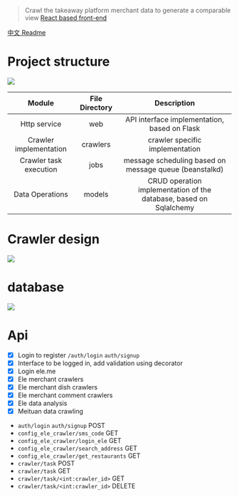 > Crawl the takeaway platform merchant data to generate a comparable view [React based front-end](https://github.com/stefanJi/pear-web)

[中文 Readme](./README_zh.md)

# Project structure

![](http://image.youcute.cn/18-10-9/32638624.jpg)

|Module|File Directory|Description|
|:---:|:---:|:---:|
|Http service|web| API interface implementation, based on Flask|
|Crawler implementation|crawlers| crawler specific implementation|
|Crawler task execution|jobs|message scheduling based on message queue (beanstalkd)|
|Data Operations|models|CRUD operation implementation of the database, based on Sqlalchemy|

# Crawler design

![](http://image.youcute.cn/18-10-9/31686846.jpg)

# database

![](http://image.youcute.cn/18-10-9/9548846.jpg)

# Api

- [x] Login to register `/auth/login` `auth/signup`
- [x] Interface to be logged in, add validation using decorator
- [x] Login ele.me
- [x] Ele merchant crawlers
- [x] Ele merchant dish crawlers
- [x] Ele merchant comment crawlers
- [x] Ele data analysis
- [x] Meituan data crawling

- `auth/login` `auth/signup` POST
- `config_ele_crawler/sms_code` GET
- `config_ele_crawler/login_ele` GET
- `config_ele_crawler/search_address` GET
- `config_ele_crawler/get_restaurants` GET
- `crawler/task` POST
- `crawler/task` GET
- `crawler/task/<int:crawler_id>` GET
- `crawler/task/<int:crawler_id>` DELETE

